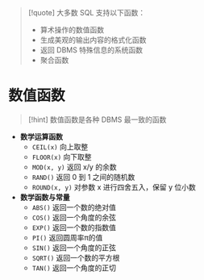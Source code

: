 >[!quote] 大多数 SQL 支持以下函数：
>- 算术操作的数值函数
>- 生成美观的输出内容的格式化函数
>- 返回 DBMS 特殊信息的系统函数
>- 聚合函数

# 数值函数
>[!hint] 数值函数是各种 DBMS 最一致的函数

- **数学运算函数**
	- `CEIL(x)` 向上取整
	- `FLOOR(x)` 向下取整
	- `MOD(x, y)` 返回 x/y 的余数
	- `RAND()` 返回 0 到 1 之间的随机数
	- `ROUND(x, y)` 对参数 x 进行四舍五入，保留 y 位小数
- **数学函数与常量**
	- `ABS()` 返回一个数的绝对值
	- `COS()` 返回一个角度的余弦
	- `EXP()` 返回一个数的指数值
	- `PI()` 返回圆周率π的值
	- `SIN()` 返回一个角度的正弦
	- `SQRT()` 返回一个数的平方根
	- `TAN()` 返回一个角度的正切
